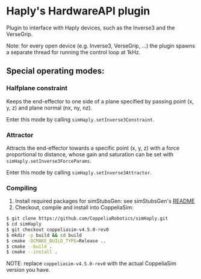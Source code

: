 # Haply's HardwareAPI plugin

[//]: # (plugin_doc_begin)

Plugin to interface with Haply devices, such as the Inverse3 and the VerseGrip.

Note: for every open device (e.g. Inverse3, VerseGrip, ...) the plugin spawns a separate thread for running the control loop at 1kHz.

## Special operating modes:

### Halfplane constraint

Keeps the end-effector to one side of a plane specified by passing point (x, y, z) and plane normal (nx, ny, nz).

Enter this mode by calling `simHaply.setInverse3Constraint`.

### Attractor

Attracts the end-effector towards a specific point (x, y, z) with a force proportional to distance, whose gain and saturation can be set with `simHaply.setInverse3ForceParams`.

Enter this mode by calling `simHaply.setInverse3Attractor`.

[//]: # (plugin_doc_end)

### Compiling

1. Install required packages for simStubsGen: see simStubsGen's [README](https://github.com/CoppeliaRobotics/include/blob/master/simStubsGen/README.md)
2. Checkout, compile and install into CoppeliaSim:
```sh
$ git clone https://github.com/CoppeliaRobotics/simHaply.git
$ cd simHaply
$ git checkout coppeliasim-v4.5.0-rev0
$ mkdir -p build && cd build
$ cmake -DCMAKE_BUILD_TYPE=Release ..
$ cmake --build .
$ cmake --install .
```

NOTE: replace `coppeliasim-v4.5.0-rev0` with the actual CoppeliaSim version you have.
